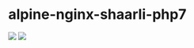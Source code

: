 # alpine-nginx-shaarli-php7

[![](https://images.microbadger.com/badges/version/combro2k/alpine-nginx-shaarli-php7.svg)](https://microbadger.com/images/combro2k/alpine-nginx-shaarli-php7 "Get your own version badge on microbadger.com")
[![](https://images.microbadger.com/badges/image/combro2k/alpine-nginx-shaarli-php7.svg)](https://microbadger.com/images/combro2k/alpine-nginx-shaarli-php7 "Get your own image badge on microbadger.com")
